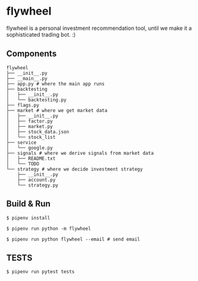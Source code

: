 # flywheel

flywheel is a personal investment recommendation tool, until we make it a sophisticated trading bot. :)

## Components

```text
flywheel
├── __init__.py
├── __main__.py
├── app.py # where the main app runs
├── backtesting
│   ├── __init__.py
│   └── backtesting.py
├── flags.py
├── market # where we get market data
│   ├── __init__.py
│   ├── factor.py
│   ├── market.py
│   ├── stock_data.json
│   └── stock_list
├── service
│   └── google.py
├── signals # where we derive signals from market data
│   ├── README.txt
│   └── TODO
└── strategy # where we decide investment strategy
    ├── __init__.py
    ├── account.py
    └── strategy.py
```

## Build & Run

```commandline
$ pipenv install

$ pipenv run python -m flywheel

$ pipenv run python flywheel --email # send email
```

## TESTS

```commandline
$ pipenv run pytest tests
```
